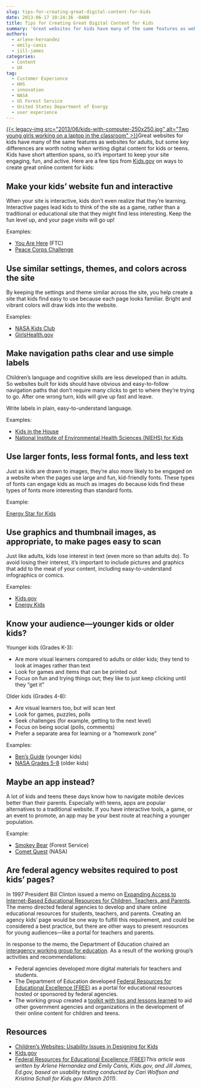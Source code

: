 ```yaml
---
slug: tips-for-creating-great-digital-content-for-kids
date: 2013-06-17 10:24:36 -0400
title: Tips for Creating Great Digital Content for Kids
summary: 'Great websites for kids have many of the same features as websites for adults, but some key differences are worth noting when writing digital content for kids or teens. Kids have short attention spans, so it&#8217;s important to keep your site engaging, fun,'
authors:
  - arlene-hernandez
  - emily-canis
  - jill-james
categories:
  - Content
  - UX
tag:
  - Customer Experience
  - HHS
  - innovation
  - NASA
  - US Forest Service
  - United States Department of Energy
  - user experience
---
```


[{{< legacy-img src="2013/06/kids-with-computer-250x250.jpg" alt="Two young girls working on a laptop in the classroom" >}}](https://s3.amazonaws.com/digitalgov/legacy-img/2013/06/kids-with-computer.jpg)Great websites for kids have many of the same features as websites for adults, but some key differences are worth noting when writing digital content for kids or teens. Kids have short attention spans, so it&#8217;s important to keep your site engaging, fun, and active. Here are a few tips from [Kids.gov](http://kids.usa.gov/) on ways to create great online content for kids:

## **Make your kids&#8217; website fun and interactive**

When your site is interactive, kids don’t even realize that they’re learning. Interactive pages lead kids to think of the site as a game, rather than a traditional or educational site that they might find less interesting. Keep the fun level up, and your page visits will go up!

Examples:

  * [You Are Here](http://www.ftc.gov/bcp/edu/microsites/youarehere/site.html#/west-terrace) (FTC)
  * [Peace Corps Challenge](http://www.peacecorps.gov/kids/)

## **Use similar settings, themes, and colors across the site**

By keeping the settings and theme similar across the site, you help create a site that kids find easy to use because each page looks familiar. Bright and vibrant colors will draw kids into the website.

Examples:

  * [NASA Kids Club](http://www.nasa.gov/audience/forkids/kidsclub/flash/index.html)
  * [GirlsHealth.gov](http://girlshealth.gov/)

## **Make navigation paths clear and use simple labels**

Children&#8217;s language and cognitive skills are less developed than in adults. So websites built for kids should have obvious and easy-to-follow navigation paths that don&#8217;t require many clicks to get to where they&#8217;re trying to go. After one wrong turn, kids will give up fast and leave.

Write labels in plain, easy-to-understand language.

Examples:

  * [Kids in the House](http://kids.clerk.house.gov/grade-school/)
  * [National Institute of Environmental Health Sciences (NIEHS) for Kids](http://kids.niehs.nih.gov/index.htm)

## **Use larger fonts, less formal fonts, and less text**

Just as kids are drawn to images, they&#8217;re also more likely to be engaged on a website when the pages use large and fun, kid-friendly fonts. These types of fonts can engage kids as much as images do because kids find these types of fonts more interesting than standard fonts.

Example:

[Energy Star for Kids](http://www.energystar.gov/index.cfm?c=kids.kids_index)

## **Use graphics and thumbnail images, as appropriate, to make pages easy to scan**

Just like adults, kids lose interest in text (even more so than adults do). To avoid losing their interest, it’s important to include pictures and graphics that add to the meat of your content, including easy-to-understand infographics or comics.

Examples:

  * [Kids.gov](http://kids.usa.gov/)
  * [Energy Kids](http://www.eia.gov/kids/)

## **Know your audience—younger kids or older kids?**

Younger kids (Grades K-3):

  * Are more visual learners compared to adults or older kids; they tend to look at images rather than text
  * Look for games and items that can be printed out
  * Focus on fun and trying things out; they like to just keep clicking until they &#8220;get it&#8221;

Older kids (Grades 4-8):

  * Are visual learners too, but will scan text
  * Look for games, puzzles, polls
  * Seek challenges (for example, getting to the next level)
  * Focus on being social (polls, comments)
  * Prefer a separate area for learning or a “homework zone”

Examples:

  * [Ben’s Guide](http://bensguide.gpo.gov/k-2/index.html) (younger kids)
  * [NASA Grades 5-8](http://www.nasa.gov/audience/forstudents/5-8/index.html) (older kids)

## **Maybe an app instead?**

A lot of kids and teens these days know how to navigate mobile devices better than their parents. Especially with teens, apps are popular alternatives to a traditional website. If you have interactive tools, a game, or an event to promote, an app may be your best route at reaching a younger population.

Example:

  * [Smokey Bear](http://apps.usa.gov/smokey-bear.shtml) (Forest Service)
  * [Comet Quest](http://apps.usa.gov/cometquest.shtml) (NASA)

## Are federal agency websites required to post kids&#8217; pages?

In 1997 President Bill Clinton issued a memo on [Expanding Access to Internet-Based Educational Resources for Children, Teachers, and Parents](http://clinton2.nara.gov/WH/New/NetDay/memorandum.html). The memo directed federal agencies to develop and share online educational resources for students, teachers, and parents. Creating an agency kids&#8217; page would be one way to fulfill this requirement, and could be considered a best practice, but there are other ways to present resources for young audiences—like a portal for teachers and parents.

In response to the memo, the Department of Education chaired an [interagency working group for education](http://www2.ed.gov/free/toolkit/about.html). As a result of the working group&#8217;s activities and recommendations:

  * Federal agencies developed more digital materials for teachers and students.
  * The Department of Education developed [Federal Resources for Educational Excellence (FREE)](http://www.free.ed.gov/template.cfm?template=About%20FREE) as a portal for educational resources hosted or sponsored by federal agencies.
  * The working group created a [toolkit with tips and lessons learned](http://www2.ed.gov/free/toolkit/index.html) to aid other government agencies and organizations in the development of their online content for children and teens.

## Resources

  * [Children&#8217;s Websites: Usability Issues in Designing for Kids](http://www.nngroup.com/articles/childrens-websites-usability-issues/)
  * [Kids.gov](http://kids.usa.gov/)
  * [Federal Resources for Educational Excellence (FREE)](http://free.ed.gov/)_This article was written by Arlene Hernandez and Emily Canis, Kids.gov, and Jill James, Ed.gov, based on usability testing conducted by Cari Wolfson and Kristina Schall for Kids.gov (March 2011)._